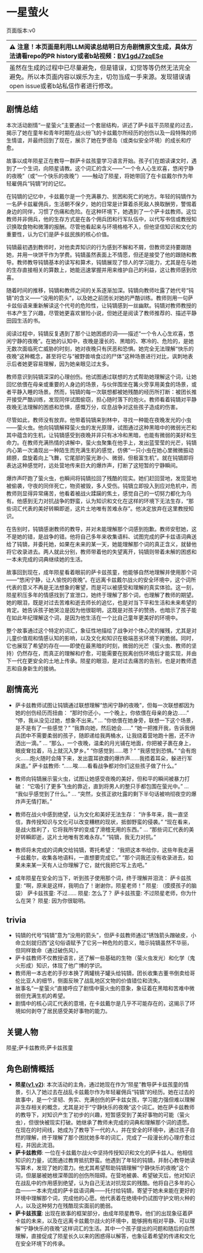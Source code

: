 # 一星萤火
页面版本:v0
 

| :warning: 注意！本页面是利用LLM阅读总结明日方舟剧情原文生成，具体方法请看repo的PR history或者b站视频：[BV1gdJ7zqESe](https://www.bilibili.com/video/BV1gdJ7zqESe/)         |
|:----------------------------|
| 虽然在生成的过程中已尽量避免，但是错误，幻觉等等仍然无法完全避免。所以本页面内容以娱乐为主，切勿当成一手来源。发现错误请open issue或者b站私信作者进行修改。|



## 剧情总结
本次活动剧情“一星萤火”主要通过一个套层结构，讲述了萨卡兹干员陨星的过去，揭示了她在童年和青年时期在战火纷飞的卡兹戴尔所经历的创伤以及一段特殊的师生情谊，并最终回到了现在，展示了她在罗德岛（或类似安全环境）的成长和疗愈。

故事以成年陨星正在教导一群萨卡兹孩童学习语言开始。孩子们在朗读课文时，遇到了一个生词，向陨星请教。这个词汇的含义——“一个令人心生欢喜，悠闲宁静的夜晚”（或“一个快乐的夜晚”）——触动了陨星，将她带回了在卡兹戴尔作为年轻雇佣兵“钝镝”时的记忆。

在钝镝的记忆中，卡兹戴尔是一个充满暴力、贫困和死亡的地方。年轻的钝镝作为一名萨卡兹雇佣兵，生活朝不保夕，她的日常是计算着杀死敌人换取酬劳，警惕着身边的同伴，习惯了伤痛和危险。在这种环境下，她遇到了一个萨卡兹教师。这位教师并非佣兵，他的生存方式是在各个佣兵团和行军队伍中，以代写书信或教授知识换取食物和微薄的报酬。尽管他看起来与环境格格不入，但他坚信知识和文化的重要性，认为它们是萨卡兹民族的核心价值。

钝镝最初遇到教师时，对他卖弄知识的行为感到不解和不屑，但教师坚持要跟随她，并用一块饼干作为学费。钝镝虽然表面上不情愿，但还是接受了他的跟随和教导。教师教导钝镝基本的读写和算术，钝镝展现了惊人的学习能力，尤其是在与她的生存直接相关的算数上，她能迅速掌握并用来维护自己的利益，这让教师感到欣喜。

随着时间的推移，钝镝和教师之间的关系逐渐加深。钝镝向教师吐露了她代号“钝镝”的含义——“没用的箭头”，以及她之前团长对她的严酷训练。教师则用一句萨卡兹俗语来重新解读这个代号的危险性，让钝镝感到一丝幽默。钝镝对教师教授的书本产生了兴趣，尽管她更喜欢冒险小说，但她还是阅读了教师推荐的、描述平静田园生活的书。

阅读过程中，钝镝反复遇到了那个让她困惑的词——描述“一个令人心生欢喜，悠闲宁静的夜晚”。在她的认知中，夜晚是漫长的、黑暗的、寒冷的、危险的，是她无数次面临死亡威胁的时刻，她对夜晚只有厌恶和恐惧。她完全无法理解“快乐的夜晚”这种概念，甚至将它与“被野兽啃食过的尸体”这种场景进行对比，讽刺地表示后者她更容易理解，因为她亲眼见过太多。

教师意识到钝镝深深的心理创伤。他试图通过联想的方式帮助她理解这个词，让她回忆依偎在母亲或重要的人身边的场景，与伙伴围坐在篝火旁享用美食的场景，或者平静入睡的场景。然而，钝镝的每一次联想都被她残酷的经历所打断：被团长推开接受严酷训练，发现同伴试图偷窃，担心随时落下的炮火。教师看着钝镝对平静夜晚无法理解的困惑和恐惧，感慨万分，叹息战争对这些孩子造成的伤害。

尽管如此，教师没有放弃。他带着钝镝来到林中，寻找一种能在夜晚发光的小虫——萤火虫。他向钝镝解释萤火虫的发光原理，试图通过这种黑暗中的微弱光芒和其中蕴含的生机，让钝镝感受到夜晚并非只有冰冷和黑暗，也能有微弱的美好和生命力。在教师充满热情的讲解中，萤火虫聚集在他手上，发出蓝莹莹的光芒，钝镝内心第一次涌现出一种陌生而充满生机的感觉，仿佛“一只小虫在她心里微微振动翅膀，盘旋着向上飞舞，它尾部的萤光渺小、微弱，但极富生机”。就在钝镝即将表达这种感觉时，远处营地传来巨大的爆炸声，打断了这短暂的宁静瞬间。

爆炸声吓跑了萤火虫，也瞬间将钝镝拉回了残酷的现实。她们赶回营地，发现营地被偷袭，守夜的同伴死亡，物资被毁，多人受伤。钝镝立即投入到应对危机中，而教师则显得异常痛苦，他看着被战火蹂躏的焦土，感觉自己的一切努力都化为乌有。他感到无力对抗战争的野蛮，认为知识和文化在这样的环境下无法生存，“那些词汇代表的美好转瞬即逝，这片土地唯有苦难永存”。他决定放弃在这里教授知识。

在告别时，钝镝感谢教师的教导，并对未能理解那个词感到抱歉。教师安慰她，这不是她的错，是战争的错。他将自己多年来收集语料、试图完成的萨卡兹语词典送给了钝镝，并委托她，如果在未来的某一天，她能理解那个词的真正含义，就替他将它收录进去。两人就此分别，教师带着他的失望离开，钝镝则带着未解的困惑和一本未完成的词典继续她的生活。

故事回到现在，成年陨星看着眼前的萨卡兹孩童，他能够自然地理解并使用那个词——“悠闲宁静，让人愉悦的夜晚”。在远离卡兹戴尔战火的安全环境中，这个词所代表的意义不再是无法想象的奢望，而是可以被感受和理解的真实体验。这一刻，陨星积压多年的情感找到了宣泄口，她终于理解了那个词，也理解了教师的期望。她的眼泪，既是对过去苦难和逝去师长的追忆，也是对当下平和生活和未来希望的肯定。她告诉孩子她哭泣是因为他很聪明，这既是对孩子的赞扬，也暗示了孩子能在如此年纪理解这个词，是因为他生活在一个比自己童年更美好的环境中。

整个故事通过这个特定的词汇，象征性地描绘了战争对个体心灵的摧残，尤其是对儿童价值观和情感认知的影响，以及文化和知识在极端恶劣环境下的脆弱。同时，它也展现了希望的存在——即使在最黑暗的时刻，微弱的光芒（萤火虫、教师的坚持）仍然存在，而真正的理解和疗愈，可能需要在脱离创伤环境后才能实现，并由下一代在更安全的土地上传承。陨星的眼泪，是对过去痛苦的告别，也是对教师遗志和自身新生的接纳。
## 剧情高光
*   萨卡兹教师试图让钝镝通过联想理解“悠闲宁静的夜晚”，但每一次联想都因为她的创伤经历而扭曲：
    “那时你还小，一个晚上，你依偎在母亲的身边......”
    “停，我从没见过她，想象不出来。”
    ...
    “你依偎在她身旁，联想一下这个场景，是不是有了一些感觉？”
    “我靠向她，然后她会......”
    “她一把推开我，告诉我佣兵团中不需要柔弱的孩子，随即递给我两桶水，让我绕着营地跑十圈，还不许洒出一滴。”
    ...
    “那么，一个夜晚，温柔的月光铺在地面，你把被子裹在身上，眼皮耷拉着，马上就沉入梦乡。”
    “你感觉到......嗯？”
    “我感觉到恐惧。”
    “会有炮火......炮火随时会降下来，发出震耳欲聋的爆炸声......我捂着耳朵，躲进行军床底。”
    萨卡兹教师: “......唉......看看战争都对你们这些孩子做了什么。”

*   教师向钝镝展示萤火虫，试图让她感受夜晚的美好，但和平的瞬间被暴力打破：
    “它吸引了更多飞虫的靠近，直到将男人的整只手都包围在萤光中。”
    ...
    “我似乎感觉到了什么。”
    ...
    “突然，女孩正欲吐露的剩下半句话被响彻夜空的爆炸声无情打断。”

*   教师在战火中感到绝望，认为文化和美好无法生存：
    “许多年来，我一直坚信，靠传授知识与文化可以改变糟糕的现状，抵御野蛮的侵袭。”
    “现在看来，是战火胜利了，它将我所学的变成了滑稽无用的东西。”
    ...
    “那些词汇代表的美好转瞬即逝，这片土地唯有苦难永存。”
    “钝镝，我无力对抗。”

*   教师将未完成的词典交给钝镝，寄托希望：
    “我把这本书给你，这些年我走遍卡兹戴尔，收集各地语料，一直想要完成它。”
    “那个词我还没有收录进去，如果未来某一天有人让你理解了它，就代我把它写上去吧。”

*   成年陨星在安全的当下，听到孩子使用那个词，终于理解并泪流：
    萨卡兹孩童: “啊，原来是这样，我明白了！谢谢你，陨星老师！”
    陨星: （摸摸孩子的脑袋）
    萨卡兹孩童: 不过......
    陨星: 怎么了？
    萨卡兹孩童: 不过陨星老师，你为什么在哭？
    陨星: 因为你很聪明。
## trivia
*   钝镝的代号“钝镝”意为“没用的箭头”，但萨卡兹教师通过“锈蚀箭头蹭破皮，小命立刻就归西”这句俗语赋予了它另一种危险的意义，暗示钝镝虽然不华丽，但同样致命（通过破伤风）。
*   萨卡兹教师不仅教授语言，还了解一些基础的生物（萤火虫发光）和化学（鬼火形成）知识，体现了他广博的学识。
*   教师用一本古老的手抄本换了两罐桃子罐头给钝镝，团长收集古董书倒卖给哥伦比亚人的细节，侧面反映了战乱地区文物的价值错位和流失。
*   故事名“一星萤火”直接呼应了剧情中萤火虫的意象，象征着在黑暗和苦难中微弱但充满生机的希望。
*   剧情中的核心词汇代表的意境，在卡兹戴尔是几乎不可能存在的，这揭示了环境如何剥夺了居民感受美好事物的能力。
## 关键人物
陨星;萨卡兹教师;萨卡兹孩童
## 角色剧情概括
-   **陨星([v1](../chars/char_219_meteo.md),[v2](../char_v3/char_219_meteo.md))**: 本次活动的主角，通过她现在作为“陨星”教导萨卡兹孩童的情景，引入了她过去在战乱卡兹戴尔作为年轻雇佣兵“钝镝”的经历。她在过去的故事中，是一个坚韧、务实、充满创伤的萨卡兹女孩，学习能力强但难以理解非生存相关的概念，尤其是对于“宁静快乐的夜晚”这个词汇。她在萨卡兹教师的教导下，对知识产生了初步的兴趣，短暂感受到了美好事物的可能（萤火虫），但很快被现实打破。她继承了教师未完成的词典和理解那个词的遗愿。在现在的时间线，她成为了教导下一代的人，并在安全的环境中，通过孩子自然的理解，终于理解了那个困扰她多年的词汇，完成了一段漫长的心理疗愈过程，并因此流泪。
-   **萨卡兹教师**: 一位在卡兹戴尔战火中坚持传授知识和文化的萨卡兹人。他相信知识的力量，试图通过教育抵抗野蛮。他遇到了年轻的钝镝，并耐心教导她读写算术，发现了她的潜力。他尤其希望帮助钝镝理解“宁静快乐的夜晚”这个词，但屡屡被她根深蒂固的创伤所阻碍。在营地被袭、希望破灭后，他对知识在战乱中的作用感到绝望，认为自己无法对抗现实的残酷。他将自己多年的心血——一本未完成的萨卡兹语词典——托付给钝镝，寄望于她未来能在更好的环境中理解那个词，完成他的心愿。他代表着在绝境中仍试图守护文明火种的人，以及这种努力在残酷现实面前的脆弱。
-   **萨卡兹孩童**: 出现在故事的框架部分，由成年陨星教导。他们的出现象征着萨卡兹的未来，以及在远离卡兹戴尔战火的环境中，能够拥有相对平静、可以理解“宁静快乐的夜晚”这样词汇的生活。其中一个孩子提出的问题和随后的自然理解，直接促成了陨星长久以来的困惑得以解答，也象征着希望的传递和文化在安全环境下的传承。